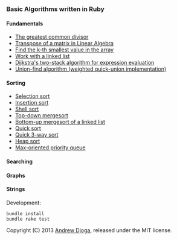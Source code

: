 ### Basic Algorithms written in Ruby

#### Fundamentals

* [The greatest common divisor](lib/gcd.rb)
* [Transpose of a matrix in Linear Algebra](lib/matrix.rb)
* [Find the k-th smallest value in the array](lib/find_kth.rb)
* [Work with a linked list](lib/linked_list.rb)
* [Dijkstra's two-stack algorithm for expression evaluation](lib/expressions.rb)
* [Union-find algorithm (weighted quick-union implementation)](lib/union_find.rb)

#### Sorting

* [Selection sort](lib/selection_sort.rb)
* [Insertion sort](lib/insertion_sort.rb)
* [Shell sort](lib/shell_sort.rb)
* [Top-down mergesort](lib/merge_sort.rb)
* [Bottom-up mergesort of a linked list](lib/merge_sort_bu.rb)
* [Quick sort](lib/quick_sort.rb)
* [Quick 3-way sort](lib/quick3way_sort.rb)
* [Heap sort](lib/heap_sort.rb)
* [Max-oriented priority queue](lib/priority_queue.rb)

#### Searching
#### Graphs
#### Strings

Development:

    bundle install
    bundle rake test

Copyright (C) 2013 [Andrew Djoga](http://andrewdjoga.com), released under the MIT license.
